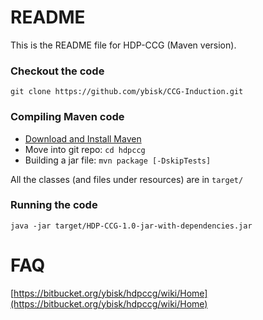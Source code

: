 # README #

This is the README file for HDP-CCG (Maven version).

### Checkout the code ###
```
git clone https://github.com/ybisk/CCG-Induction.git
```

### Compiling Maven code ###
* [Download and Install Maven](http://maven.apache.org/download.cgi)
* Move into git repo:  ```cd hdpccg ```
* Building a jar file: ```mvn package [-DskipTests]```

All the classes (and files under resources) are in ```target/```

### Running the code ###
```java -jar target/HDP-CCG-1.0-jar-with-dependencies.jar```



# FAQ #
[https://bitbucket.org/ybisk/hdpccg/wiki/Home](https://bitbucket.org/ybisk/hdpccg/wiki/Home)
